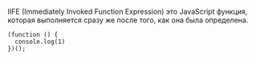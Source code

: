 IIFE (Immediately Invoked Function Expression) это JavaScript функция, которая выполняется сразу же после того, как она была определена.

```
(function () {
  console.log(1)
})();
```